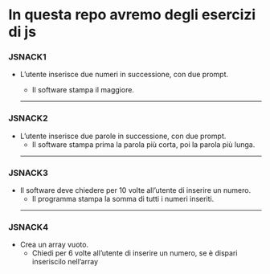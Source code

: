 # In questa repo avremo degli esercizi di js


### JSNACK1
- L’utente inserisce due numeri in successione, con due prompt.
  - Il software stampa il maggiore.

  ---
### JSNACK2
- L’utente inserisce due parole in successione, con due prompt.
  - Il software stampa prima la parola più corta, poi la parola più lunga.
  ---
### JSNACK3
- Il software deve chiedere per 10 volte all’utente di inserire un numero.
  - Il programma stampa la somma di tutti i numeri inseriti.
  ---
### JSNACK4
- Crea un array vuoto.
  - Chiedi per 6 volte all’utente di inserire un numero,
se è dispari inseriscilo nell’array
